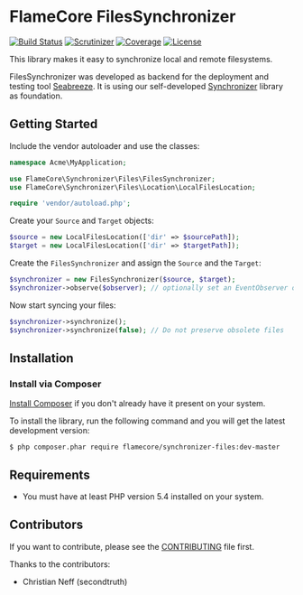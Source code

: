 FlameCore FilesSynchronizer
===========================

[![Build Status](https://img.shields.io/travis/flamecore/synchronizer-files.svg)](https://travis-ci.org/flamecore/synchronizer-files)
[![Scrutinizer](http://img.shields.io/scrutinizer/g/flamecore/synchronizer-files.svg)](https://scrutinizer-ci.com/g/flamecore/synchronizer-files)
[![Coverage](http://img.shields.io/scrutinizer/coverage/g/flamecore/synchronizer-files.svg)](https://scrutinizer-ci.com/g/flamecore/synchronizer-files)
[![License](http://img.shields.io/packagist/l/flamecore/synchronizer-files.svg)](http://www.flamecore.org/projects/synchronizer-files)

This library makes it easy to synchronize local and remote filesystems.

FilesSynchronizer was developed as backend for the deployment and testing tool [Seabreeze](https://github.com/flamecore/seabreeze).
It is using our self-developed [Synchronizer](https://github.com/flamecore/synchronizer) library as foundation.


Getting Started
---------------

Include the vendor autoloader and use the classes:

```php
namespace Acme\MyApplication;

use FlameCore\Synchronizer\Files\FilesSynchronizer;
use FlameCore\Synchronizer\Files\Location\LocalFilesLocation;

require 'vendor/autoload.php';
```

Create your `Source` and `Target` objects:

```php
$source = new LocalFilesLocation(['dir' => $sourcePath]);
$target = new LocalFilesLocation(['dir' => $targetPath]);
```

Create the `FilesSynchronizer` and assign the `Source` and the `Target`: 

```php
$synchronizer = new FilesSynchronizer($source, $target);
$synchronizer->observe($observer); // optionally set an EventObserver object
```

Now start syncing your files:

```php
$synchronizer->synchronize();
$synchronizer->synchronize(false); // Do not preserve obsolete files
```


Installation
------------

### Install via Composer

[Install Composer](https://getcomposer.org/doc/00-intro.md#installation-linux-unix-osx) if you don't already have it present on your system.

To install the library, run the following command and you will get the latest development version:

    $ php composer.phar require flamecore/synchronizer-files:dev-master


Requirements
------------

* You must have at least PHP version 5.4 installed on your system.


Contributors
------------

If you want to contribute, please see the [CONTRIBUTING](CONTRIBUTING.md) file first.

Thanks to the contributors:

* Christian Neff (secondtruth)
